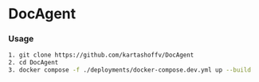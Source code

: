 # DocAgent

### Usage

```bash
1. git clone https://github.com/kartashoffv/DocAgent
2. cd DocAgent
3. docker compose -f ./deployments/docker-compose.dev.yml up --build
```